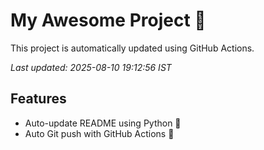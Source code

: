# My Awesome Project 🚀

This project is automatically updated using GitHub Actions.

_Last updated: 2025-08-10 19:12:56 IST_

## Features
- Auto-update README using Python 🐍
- Auto Git push with GitHub Actions 🤖
